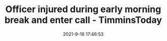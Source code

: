 ---
"title": "Officer injured during early morning break and enter call - TimminsToday"
"date": "2021-9-16 17:46:53"
"feed_name": "GOOGLENEWSINDUSTRIAL"
"feed_website": "https://news.google.com/search?q=industrial%2Bincident&hl=en-US&gl=US&ceid=US:en"
"feed_rss": "https://news.google.com/rss/search?q=industrial%2Bincident&hl=en-US&gl=US&ceid=US:en"
"link": "https://www.timminstoday.com/police-beat/officer-injured-during-early-morning-break-and-enter-call-4339082"
"file": "_posts/2021-1-1-111a182bf1fcb7e2fc7262bde3bac96119340efb.md"
"accident": "1"
"drilling": "0"
"dead": "0"
"injured": "0"
---